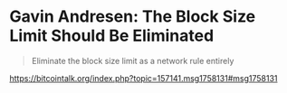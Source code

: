 # Gavin Andresen: The Block Size Limit Should Be Eliminated

> Eliminate the block size limit as a network rule entirely

https://bitcointalk.org/index.php?topic=157141.msg1758131#msg1758131
